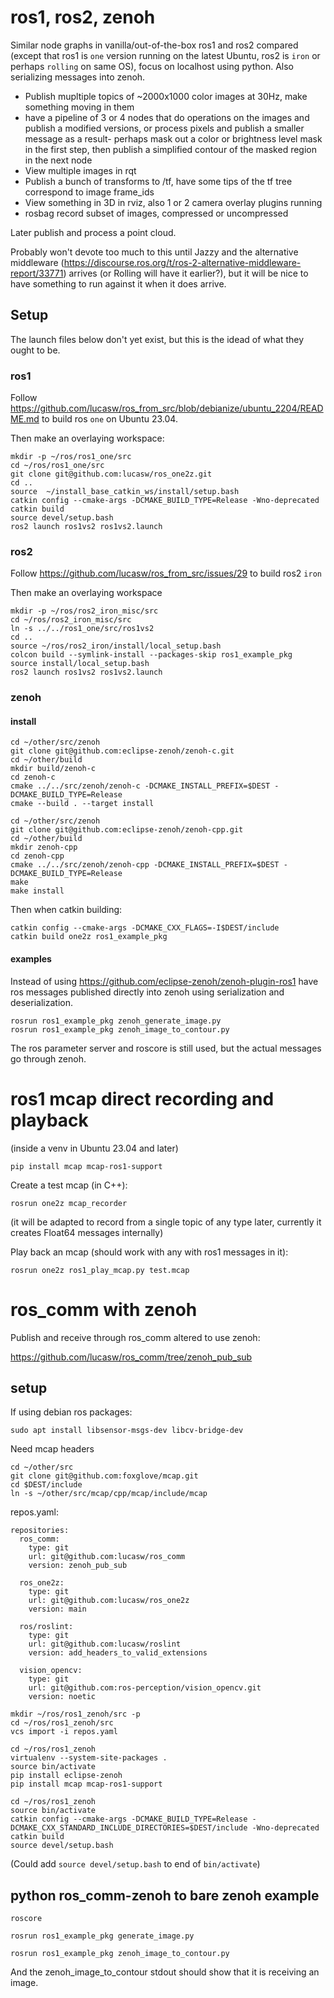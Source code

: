 # ros1, ros2, zenoh

Similar node graphs in vanilla/out-of-the-box ros1 and ros2 compared (except that ros1 is `one` version running on the latest Ubuntu, ros2 is `iron` or perhaps `rolling` on same OS), focus on localhost using python.  Also serializing messages into zenoh.

* Publish mupltiple topics of ~2000x1000 color images at 30Hz, make something moving in them
* have a pipeline of 3 or 4 nodes that do operations on the images and publish a modified versions, or process pixels and publish a smaller message as a result- perhaps mask out a color or brightness level mask in the first step, then publish a simplified contour of the masked region in the next node
* View multiple images in rqt
* Publish a bunch of transforms to /tf, have some tips of the tf tree correspond to image frame_ids
* View something in 3D in rviz, also 1 or 2 camera overlay plugins running
* rosbag record subset of images, compressed or uncompressed

Later publish and process a point cloud.

Probably won't devote too much to this until Jazzy and the alternative middleware (https://discourse.ros.org/t/ros-2-alternative-middleware-report/33771) arrives (or Rolling will have it earlier?), but it will be nice to have something to run against it when it does arrive.

## Setup

The launch files below don't yet exist, but this is the idead of what they ought to be.

### ros1

Follow https://github.com/lucasw/ros_from_src/blob/debianize/ubuntu_2204/README.md to build ros `one` on Ubuntu 23.04.

Then make an overlaying workspace:

```
mkdir -p ~/ros/ros1_one/src
cd ~/ros/ros1_one/src
git clone git@github.com:lucasw/ros_one2z.git
cd ..
source  ~/install_base_catkin_ws/install/setup.bash
catkin config --cmake-args -DCMAKE_BUILD_TYPE=Release -Wno-deprecated
catkin build
source devel/setup.bash
ros2 launch ros1vs2 ros1vs2.launch
```


### ros2

Follow https://github.com/lucasw/ros_from_src/issues/29 to build ros2 `iron`

Then make an overlaying workspace

```
mkdir -p ~/ros/ros2_iron_misc/src
cd ~/ros/ros2_iron_misc/src
ln -s ../../ros1_one/src/ros1vs2
cd ..
source ~/ros/ros2_iron/install/local_setup.bash
colcon build --symlink-install --packages-skip ros1_example_pkg
source install/local_setup.bash
ros2 launch ros1vs2 ros1vs2.launch
```

### zenoh

#### install

```
cd ~/other/src/zenoh
git clone git@github.com:eclipse-zenoh/zenoh-c.git
cd ~/other/build
mkdir build/zenoh-c
cd zenoh-c
cmake ../../src/zenoh/zenoh-c -DCMAKE_INSTALL_PREFIX=$DEST -DCMAKE_BUILD_TYPE=Release
cmake --build . --target install
```

```
cd ~/other/src/zenoh
git clone git@github.com:eclipse-zenoh/zenoh-cpp.git
cd ~/other/build
mkdir zenoh-cpp
cd zenoh-cpp
cmake ../../src/zenoh/zenoh-cpp -DCMAKE_INSTALL_PREFIX=$DEST -DCMAKE_BUILD_TYPE=Release
make
make install
```

Then when catkin building:

```
catkin config --cmake-args -DCMAKE_CXX_FLAGS=-I$DEST/include
catkin build one2z ros1_example_pkg
```

#### examples

Instead of using https://github.com/eclipse-zenoh/zenoh-plugin-ros1 have ros messages published directly into zenoh using serialization and deserialization.

```
rosrun ros1_example_pkg zenoh_generate_image.py
rosrun ros1_example_pkg zenoh_image_to_contour.py
```

The ros parameter server and roscore is still used, but the actual messages go through zenoh.

# ros1 mcap direct recording and playback

(inside a venv in Ubuntu 23.04 and later)

```
pip install mcap mcap-ros1-support
```

Create a test mcap (in C++):
```
rosrun one2z mcap_recorder
```

(it will be adapted to record from a single topic of any type later, currently it creates Float64 messages internally)


Play back an mcap (should work with any with ros1 messages in it):
```
rosrun one2z ros1_play_mcap.py test.mcap
```

# ros_comm with zenoh

Publish and receive through ros_comm altered to use zenoh:

https://github.com/lucasw/ros_comm/tree/zenoh_pub_sub

## setup

If using debian ros packages:

```
sudo apt install libsensor-msgs-dev libcv-bridge-dev
```

Need mcap headers

```
cd ~/other/src
git clone git@github.com:foxglove/mcap.git
cd $DEST/include
ln -s ~/other/src/mcap/cpp/mcap/include/mcap
```

repos.yaml:
```
repositories:
  ros_comm:
    type: git
    url: git@github.com:lucasw/ros_comm
    version: zenoh_pub_sub

  ros_one2z:
    type: git
    url: git@github.com:lucasw/ros_one2z
    version: main

  ros/roslint:
    type: git
    url: git@github.com:lucasw/roslint
    version: add_headers_to_valid_extensions

  vision_opencv:
    type: git
    url: git@github.com:ros-perception/vision_opencv.git
    version: noetic
```

```
mkdir ~/ros/ros1_zenoh/src -p
cd ~/ros/ros1_zenoh/src
vcs import -i repos.yaml
```

```
cd ~/ros/ros1_zenoh
virtualenv --system-site-packages .
source bin/activate
pip install eclipse-zenoh
pip install mcap mcap-ros1-support
```

```
cd ~/ros/ros1_zenoh
source bin/activate
catkin config --cmake-args -DCMAKE_BUILD_TYPE=Release -DCMAKE_CXX_STANDARD_INCLUDE_DIRECTORIES=$DEST/include -Wno-deprecated
catkin build
source devel/setup.bash
```

(Could add `source devel/setup.bash` to end of `bin/activate`)

## python ros_comm-zenoh to bare zenoh example

```
roscore
```
```
rosrun ros1_example_pkg generate_image.py
```
```
rosrun ros1_example_pkg zenoh_image_to_contour.py
```

And the zenoh_image_to_contour stdout should show that it is receiving an image.
